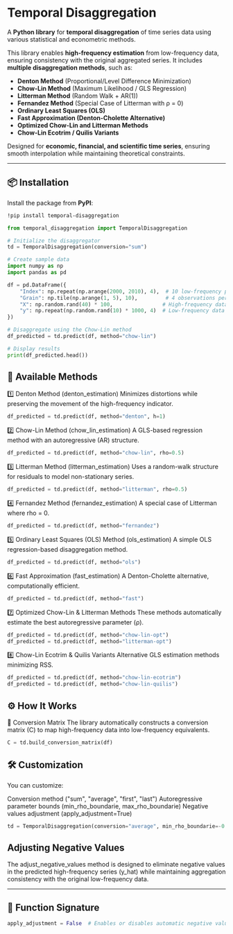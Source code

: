 # Temporal Disaggregation

A **Python library** for **temporal disaggregation** of time series data using various statistical and econometric methods.

This library enables **high-frequency estimation** from low-frequency data, ensuring consistency with the original aggregated series. It includes **multiple disaggregation methods**, such as:

- **Denton Method** (Proportional/Level Difference Minimization)
- **Chow-Lin Method** (Maximum Likelihood / GLS Regression)
- **Litterman Method** (Random Walk + AR(1))
- **Fernandez Method** (Special Case of Litterman with ρ = 0)
- **Ordinary Least Squares (OLS)**
- **Fast Approximation (Denton-Cholette Alternative)**
- **Optimized Chow-Lin and Litterman Methods**
- **Chow-Lin Ecotrim / Quilis Variants**

Designed for **economic, financial, and scientific time series**, ensuring smooth interpolation while maintaining theoretical constraints.

---

## 📦 Installation

Install the package from **PyPI**:

```sh
!pip install temporal-disaggregation
```

```python
from temporal_disaggregation import TemporalDisaggregation

# Initialize the disaggregator
td = TemporalDisaggregation(conversion="sum")

# Create sample data
import numpy as np
import pandas as pd

df = pd.DataFrame({
    "Index": np.repeat(np.arange(2000, 2010), 4),  # 10 low-frequency periods
    "Grain": np.tile(np.arange(1, 5), 10),         # 4 observations per period
    "X": np.random.rand(40) * 100,                # High-frequency data
    "y": np.repeat(np.random.rand(10) * 1000, 4)  # Low-frequency data
})

# Disaggregate using the Chow-Lin method
df_predicted = td.predict(df, method="chow-lin")

# Display results
print(df_predicted.head())
```

## 📖 Available Methods

1️⃣ Denton Method (denton_estimation)
Minimizes distortions while preserving the movement of the high-frequency indicator.

```python
df_predicted = td.predict(df, method="denton", h=1)
```

2️⃣ Chow-Lin Method (chow_lin_estimation)
A GLS-based regression method with an autoregressive (AR) structure.
```python
df_predicted = td.predict(df, method="chow-lin", rho=0.5)
```

3️⃣ Litterman Method (litterman_estimation)
Uses a random-walk structure for residuals to model non-stationary series.
```python
df_predicted = td.predict(df, method="litterman", rho=0.5)
```

4️⃣ Fernandez Method (fernandez_estimation)
A special case of Litterman where rho = 0.
```python
df_predicted = td.predict(df, method="fernandez")
```

5️⃣ Ordinary Least Squares (OLS) Method (ols_estimation)
A simple OLS regression-based disaggregation method.
```python
df_predicted = td.predict(df, method="ols")
```

6️⃣ Fast Approximation (fast_estimation)
A Denton-Cholette alternative, computationally efficient.
```python
df_predicted = td.predict(df, method="fast")
```

7️⃣ Optimized Chow-Lin & Litterman Methods
These methods automatically estimate the best autoregressive parameter (ρ).
```python
df_predicted = td.predict(df, method="chow-lin-opt")
df_predicted = td.predict(df, method="litterman-opt")
```

8️⃣ Chow-Lin Ecotrim & Quilis Variants
Alternative GLS estimation methods minimizing RSS.
```python
df_predicted = td.predict(df, method="chow-lin-ecotrim")
df_predicted = td.predict(df, method="chow-lin-quilis")
```

## ⚙️ How It Works

🔄 Conversion Matrix
The library automatically constructs a conversion matrix (C) to map high-frequency data into low-frequency equivalents.

```python
C = td.build_conversion_matrix(df)
```
## 🛠️ Customization
You can customize:

Conversion method ("sum", "average", "first", "last")
Autoregressive parameter bounds (min_rho_boundarie, max_rho_boundarie)
Negative values adjustment (apply_adjustment=True)

```python
td = TemporalDisaggregation(conversion="average", min_rho_boundarie=-0.5, max_rho_boundarie=0.95)
```

## Adjusting Negative Values

The adjust_negative_values method is designed to eliminate negative values in the predicted high-frequency series (y_hat) while maintaining aggregation consistency with the original low-frequency data.

---

## 📌 **Function Signature**
```python
apply_adjustment = False  # Enables or disables automatic negative value correction
```
